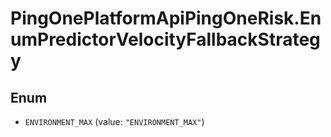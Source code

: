 # PingOnePlatformApiPingOneRisk.EnumPredictorVelocityFallbackStrategy

## Enum


* `ENVIRONMENT_MAX` (value: `"ENVIRONMENT_MAX"`)


